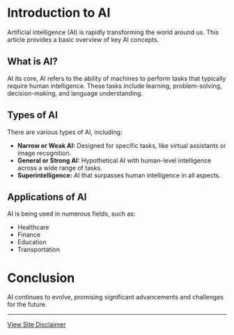 # Introduction to AI

Artificial intelligence (AI) is rapidly transforming the world around us. This article provides a basic overview of key AI concepts.

## What is AI?

At its core, AI refers to the ability of machines to perform tasks that typically require human intelligence. These tasks include learning, problem-solving, decision-making, and language understanding.

## Types of AI

There are various types of AI, including:

* **Narrow or Weak AI:** Designed for specific tasks, like virtual assistants or image recognition.
* **General or Strong AI:** Hypothetical AI with human-level intelligence across a wide range of tasks.
* **Superintelligence:** AI that surpasses human intelligence in all aspects.

## Applications of AI

AI is being used in numerous fields, such as:

* Healthcare
* Finance
* Education
* Transportation

# Conclusion

AI continues to evolve, promising significant advancements and challenges for the future.

---

[View Site Disclaimer](#disclaimer)
